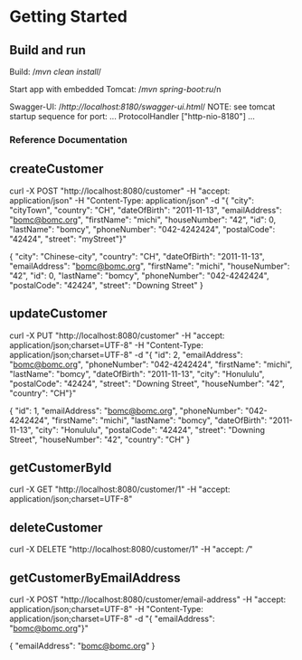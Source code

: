 # Getting Started

## Build and run

Build: /*mvn clean install*/

Start app with embedded Tomcat: /*mvn spring-boot:ru*/n

Swagger-UI: /*http://localhost:8180/swagger-ui.html*/
NOTE: see tomcat startup sequence for port:
...
 ProtocolHandler ["http-nio-8180"]
...

### Reference Documentation

## createCustomer

curl -X POST "http://localhost:8080/customer" -H "accept: application/json" -H "Content-Type: application/json" -d "{ \"city\": \"cityTown\", \"country\": \"CH\", \"dateOfBirth\": \"2011-11-13\", \"emailAddress\": \"bomc@bomc.org\", \"firstName\": \"michi\", \"houseNumber\": \"42\", \"id\": 0, \"lastName\": \"bomcy\", \"phoneNumber\": \"042-4242424\", \"postalCode\": \"42424\", \"street\": \"myStreet\"}"

{
  "city": "Chinese-city",
  "country": "CH",
  "dateOfBirth": "2011-11-13",
  "emailAddress": "bomc@bomc.org",
  "firstName": "michi",
  "houseNumber": "42",
  "id": 0,
  "lastName": "bomcy",
  "phoneNumber": "042-4242424",
  "postalCode": "42424",
  "street": "Downing Street"
}


## updateCustomer

curl -X PUT "http://localhost:8080/customer" -H "accept: application/json;charset=UTF-8" -H "Content-Type: application/json;charset=UTF-8" -d "{ \"id\": 2, \"emailAddress\": \"bomc@bomc.org\", \"phoneNumber\": \"042-4242424\", \"firstName\": \"michi\", \"lastName\": \"bomcy\", \"dateOfBirth\": \"2011-11-13\", \"city\": \"Honululu\", \"postalCode\": \"42424\", \"street\": \"Downing Street\", \"houseNumber\": \"42\", \"country\": \"CH\"}"

{
  "id": 1,
  "emailAddress": "bomc@bomc.org",
  "phoneNumber": "042-4242424",
  "firstName": "michi",
  "lastName": "bomcy",
  "dateOfBirth": "2011-11-13",
  "city": "Honululu",
  "postalCode": "42424",
  "street": "Downing Street",
  "houseNumber": "42",
  "country": "CH"
}


## getCustomerById

curl -X GET "http://localhost:8080/customer/1" -H "accept: application/json;charset=UTF-8"


## deleteCustomer

curl -X DELETE "http://localhost:8080/customer/1" -H "accept: */*"


## getCustomerByEmailAddress

curl -X POST "http://localhost:8080/customer/email-address" -H "accept: application/json;charset=UTF-8" -H "Content-Type: application/json;charset=UTF-8" -d "{ \"emailAddress\": \"bomc@bomc.org\"}"

{
  "emailAddress": "bomc@bomc.org"
}